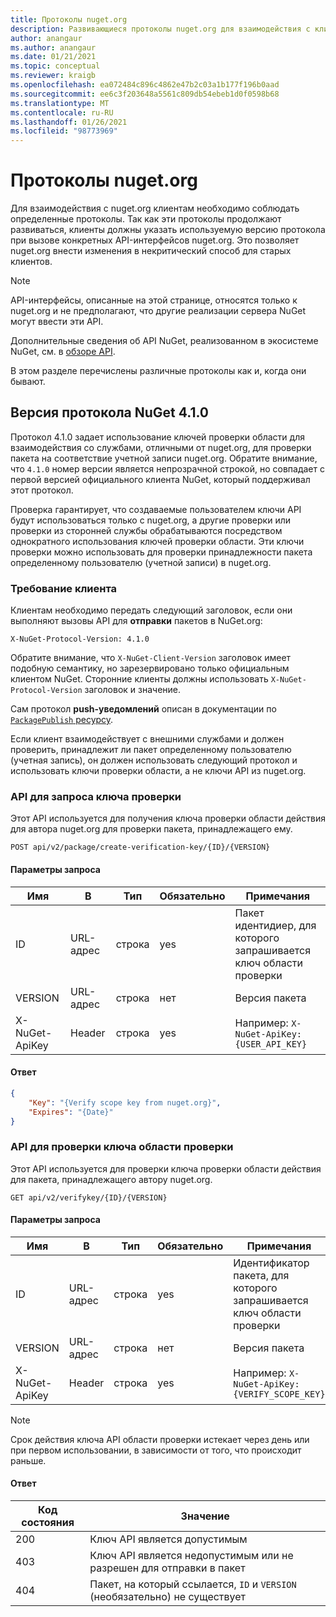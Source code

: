 ```yaml
---
title: Протоколы nuget.org
description: Развивающиеся протоколы nuget.org для взаимодействия с клиентами NuGet.
author: anangaur
ms.author: anangaur
ms.date: 01/21/2021
ms.topic: conceptual
ms.reviewer: kraigb
ms.openlocfilehash: ea072484c896c4862e47b2c03a1b177f196b0aad
ms.sourcegitcommit: ee6c3f203648a5561c809db54ebeb1d0f0598b68
ms.translationtype: MT
ms.contentlocale: ru-RU
ms.lasthandoff: 01/26/2021
ms.locfileid: "98773969"
---
```

# <a name="nugetorg-protocols"></a>Протоколы nuget.org

Для взаимодействия с nuget.org клиентам необходимо соблюдать определенные протоколы. Так как эти протоколы продолжают развиваться, клиенты должны указать используемую версию протокола при вызове конкретных API-интерфейсов nuget.org. Это позволяет nuget.org внести изменения в некритический способ для старых клиентов.

> [!Note]
> API-интерфейсы, описанные на этой странице, относятся только к nuget.org и не предполагают, что другие реализации сервера NuGet могут ввести эти API. 

Дополнительные сведения об API NuGet, реализованном в экосистеме NuGet, см. в [обзоре API](overview.md).

В этом разделе перечислены различные протоколы как и, когда они бывают.

## <a name="nuget-protocol-version-410"></a>Версия протокола NuGet 4.1.0

Протокол 4.1.0 задает использование ключей проверки области для взаимодействия со службами, отличными от nuget.org, для проверки пакета на соответствие учетной записи nuget.org. Обратите внимание, что `4.1.0` номер версии является непрозрачной строкой, но совпадает с первой версией официального клиента NuGet, который поддерживал этот протокол.

Проверка гарантирует, что создаваемые пользователем ключи API будут использоваться только с nuget.org, а другие проверки или проверки из сторонней службы обрабатываются посредством однократного использования ключей проверки области. Эти ключи проверки можно использовать для проверки принадлежности пакета определенному пользователю (учетной записи) в nuget.org.

### <a name="client-requirement"></a>Требование клиента

Клиентам необходимо передать следующий заголовок, если они выполняют вызовы API для **отправки** пакетов в NuGet.org:

```
X-NuGet-Protocol-Version: 4.1.0
```

Обратите внимание, что `X-NuGet-Client-Version` заголовок имеет подобную семантику, но зарезервировано только официальным клиентом NuGet. Сторонние клиенты должны использовать `X-NuGet-Protocol-Version` заголовок и значение.

Сам протокол **push-уведомлений** описан в документации по [ `PackagePublish` ресурсу](package-publish-resource.md).

Если клиент взаимодействует с внешними службами и должен проверить, принадлежит ли пакет определенному пользователю (учетная запись), он должен использовать следующий протокол и использовать ключи проверки области, а не ключи API из nuget.org.

### <a name="api-to-request-a-verify-scope-key"></a>API для запроса ключа проверки

Этот API используется для получения ключа проверки области действия для автора nuget.org для проверки пакета, принадлежащего ему.

```
POST api/v2/package/create-verification-key/{ID}/{VERSION}
```

#### <a name="request-parameters"></a>Параметры запроса

Имя           | В     | Тип   | Обязательно | Примечания
-------------- | ------ | ------ | -------- | -----
ID             | URL-адрес    | строка | yes      | Пакет идентидиер, для которого запрашивается ключ области проверки
VERSION        | URL-адрес    | строка | нет       | Версия пакета
X-NuGet-ApiKey | Header | строка | yes      | Например: `X-NuGet-ApiKey: {USER_API_KEY}`

#### <a name="response"></a>Ответ

```json
{
    "Key": "{Verify scope key from nuget.org}",
    "Expires": "{Date}"
}
```

### <a name="api-to-verify-the-verify-scope-key"></a>API для проверки ключа области проверки

Этот API используется для проверки ключа проверки области действия для пакета, принадлежащего автору nuget.org.

```
GET api/v2/verifykey/{ID}/{VERSION}
```

#### <a name="request-parameters"></a>Параметры запроса

Имя           | В     | Тип   | Обязательно | Примечания
-------------  | ------ | ------ | -------- | -----
ID             | URL-адрес    | строка | yes      | Идентификатор пакета, для которого запрашивается ключ области проверки
VERSION        | URL-адрес    | строка | нет       | Версия пакета
X-NuGet-ApiKey | Header | строка | yes      | Например: `X-NuGet-ApiKey: {VERIFY_SCOPE_KEY}`

> [!Note]
> Срок действия ключа API области проверки истекает через день или при первом использовании, в зависимости от того, что происходит раньше.

#### <a name="response"></a>Ответ

Код состояния | Значение
----------- | -------
200         | Ключ API является допустимым
403         | Ключ API является недопустимым или не разрешен для отправки в пакет
404         | Пакет, на который ссылается, `ID` и `VERSION` (необязательно) не существует
